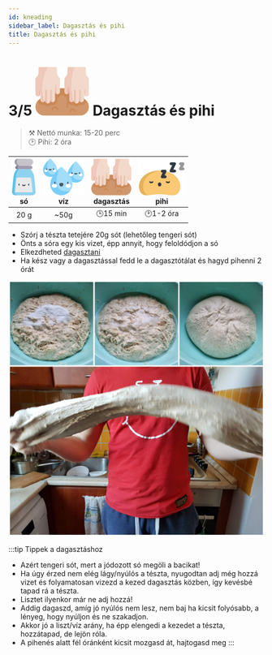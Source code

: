 ```yaml
---
id: kneading
sidebar_label: Dagasztás és pihi
title: Dagasztás és pihi
---
```


# 3/5 ![a](../img/knead_48px.svg) Dagasztás és pihi
>⚒️ Nettó munka: 15-20 perc  
>🕑 Pihi: 2 óra

|![so](../img/so_36px.svg "só")<br/>só|![viz](../img/viz_36px.svg "egy kis víz") <br/>víz|![knead](../img/knead_36px.svg "dagasztás")<br/>dagasztás|![knead](../img/dough_sleeps_36px.svg "pihi a dagasztótálban")<br/>pihi|
|:---:|:---:|:---:|:---:|
|20 g|~50g|🕒15 min|🕑1-2 óra|

- Szórj a tészta tetejére 20g sót (lehetőleg tengeri sót)
- Önts a sóra egy kis vizet, épp annyit, hogy feloldódjon a só
- Elkezdheted [dagasztani](https://www.instagram.com/p/BvQcmf6FzwN/)
- Ha kész vagy a dagasztással fedd le a dagasztótálat és hagyd pihenni 2 órát

![knead](./img/knead.jpg "só + víz + dagasztás")

:::tip Tippek a  dagasztáshoz
- Azért tengeri sót, mert a jódozott só megöli a bacikat!
- Ha úgy érzed nem elég lágy/nyúlós a tészta, nyugodtan adj még hozzá vizet és folyamatosan vizezd a kezed dagasztás közben, így kevésbé tapad rá a tészta.
- Lisztet ilyenkor már ne adj hozzá!
- Addig dagaszd, amíg jó nyúlós nem lesz, nem baj ha kicsit folyósabb, a lényeg, hogy nyúljon és ne szakadjon.
- Akkor jó a liszt/víz arány, ha épp elengedi a kezedet a tészta, hozzátapad, de lejön róla.
- A pihenés alatt fél óránként kicsit mozgasd át, hajtogasd meg
:::
